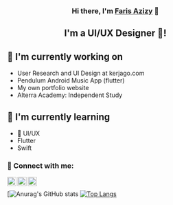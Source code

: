 <h3 align="center">
Hi there, I'm <a href="https://github.com/farisazizy/" target="_blank" rel="noreferrer">Faris Azizy</a> 👋
</h3>

<h2 align="center">
I'm a UI/UX Designer 🎨!
</h2> 

## 🔭 I'm currently working on

- User Research and UI Design at kerjago.com
- Pendulum Android Music App (flutter)
- My own portfolio website
- Alterra Academy: Independent Study

## 🌱 I'm currently learning

- 📱 UI/UX
- Flutter
- Swift

### 🤝 Connect with me:

<a href="https://www.linkedin.com/in/farisazizy/"><img align="left" src="https://raw.githubusercontent.com/yushi1007/yushi1007/main/images/linkedin.svg" alt="Yu Shi | LinkedIn" width="21px"/></a>
<a href="https://instagram.com/farisazizy"><img align="left" src="https://raw.githubusercontent.com/yushi1007/yushi1007/main/images/instagram.svg" alt="Yu Shi | Instagram" width="21px"/></a>
<a href="https://farisazizy.medium.com/"><img align="left" src="https://raw.githubusercontent.com/yushi1007/yushi1007/main/images/medium.svg" alt="Yu Shi | Medium" width="21px"/></a>
</br>

[![Anurag's GitHub stats](https://github-readme-stats.vercel.app/api?username=farisazizy&show_icons=true&theme=radical)
[![Top Langs](https://github-readme-stats.vercel.app/api/top-langs/?username=farisazizy&layout=compact)](https://github.com/anuraghazra/github-readme-stats)
                                                                                                                                         

<!--
**farisazizy/farisazizy** is a ✨ _special_ ✨ repository because its `README.md` (this file) appears on your GitHub profile.

Here are some ideas to get you started:

- 🔭 I’m currently working on ...
- 🌱 I’m currently learning ...
- 👯 I’m looking to collaborate on ...
- 🤔 I’m looking for help with ...
- 💬 Ask me about ...
- 📫 How to reach me: ...
- 😄 Pronouns: ...
- ⚡ Fun fact: ...
-->
